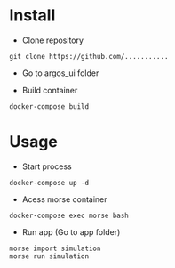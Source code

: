 # Install

* Clone repository

```
git clone https://github.com/...........
```

* Go to argos_ui folder

* Build container

```
docker-compose build
```

# Usage

* Start process

```
docker-compose up -d
```

* Acess morse container

```
docker-compose exec morse bash
```

* Run app (Go to app folder)

```
morse import simulation
morse run simulation
```
